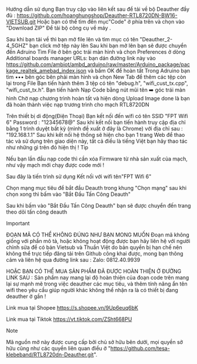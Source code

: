 Hướng dẫn sử dụng
Bạn truy cập vào liên kết sau để tải về bộ Deauther đầy đủ : https://github.com/hoanghungshop/Deauther-RTL8720DN-BW16-VIETSUB.git Hoặc bạn có thể tìm đến mục"Code" ở phía trên và chọn vào "Download ZIP" Để tải bộ công cụ về máy .

Sau khi bạn tải về thì bạn mở file lên và tìm mục có tên "Deauther_2-4_5GHZ" bạn click mở tệp này lên
Sau khi bạn mở lên bạn sẽ được chuyển đến Adruino
Tìm File ở bên góc trái màn hình và chọn Preferences ở dòng Additional boards manager URLs: bạn dán đường link này vào https://github.com/ambiot/ambd_arduino/raw/master/Arduino_package/package_realtek_amebad_index.json và bấm OK để hoàn tất
Trong Adruino bạn tìm ••• bên góc bên phải màn hình và chọn New Tab để thêm các tệp còn lại trong File
Bạn tiến hành thêm 3 tệp có tên "debug.h", "wifi_cust_tx.cpp", "wifi_cust_tx.h".
Bạn tiến hành Nạp Code bằng nút mũi tên ➡️ góc trái màn hình
Chờ nạp chương trình hoàn tất và hiện dòng Upload Image done là bạn đã hoàn thành việc nạp trương trình cho mạch RTL8720DN

Trên thiết bị di động(Điện Thoại)
Bạn kết nối đến wifi có tên SSID "FPT Wifi 6" Password : "12345678@"
Sau khi kết nối bạn tiến hành truy cập địa chỉ bằng 1 trình duyệt bất kỳ (mình đề xuất ở đây là Chrome) với địa chỉ sau : "192.168.1.1"
Sau khi kết nối hệ thống sẽ hiện cho bạn 1 trang Web để thao tác và sử dụng trên giao diện này, tất cả điều là tiếng Việt bạn hãy thao tác như những gì trên đó hiện thị !
Tip

Nếu bạn lần đầu nạp code thì cần xóa Firmware từ nhà sản xuất của mạch, như vậy mạch mới chạy được code mới !

Sau đây là tiến trình sử dụng
Kết nối với wifi tên"FPT Wifi 6"


Chọn mạng mục tiêu để bắt đầu Deauth trong khung "Chọn mạng" sau khi chọn xong thì bấm vào "Bắt Đầu Tấn Công Deauth"


Sau khi bấm vào "Bắt Đầu Tấn Công Deauth" bạn sẽ được chuyển đến trang theo dõi tấn công deauth


Important

ĐOẠN MÃ CÓ THỂ KHÔNG ĐÚNG NHƯ BẠN MONG MUỐN
Đoạn mã không giống với phần mô tả, hoặc không hoạt động được bạn hãy liên hệ với người chỉnh sửa để có bản Vietsub và Thuần Việt do bản quyền bị hạn chế nên không thể trực tiếp đăng tải trên Github công khai được, mong bạn thông cảm và liên hệ qua đường link sau : Zalo: 0812.40.9939

HOẶC BẠN CÓ THỂ MUA SẢN PHẨM ĐÃ ĐƯỢC HOÀN THIỆN Ở ĐƯỜNG LINK SAU :
Sản phẩm nay mang lại độ hoàn thiện của đoạn code trên mang lại sự mạnh mẽ trong việc deauther các mục tiêu, và thêm tính năng ẩn tên wifi theo yêu cầu giúp người khác không thể nhận ra là có thiết bị đang deauther ở gần !

Link mua tại Shopee https://s.shopee.vn/9Up6euq6bK

Link mua tại Tiktok https://vt.tiktok.com/ZSht668PU


Note

Mã nguồn mở này được cung cấp bởi chủ sở hữu bên dưới, mọi quyền sở hữu cũng như các quyền liên quan điều ở "https://github.com/tesa-klebeband/RTL8720dn-Deauther.git".
